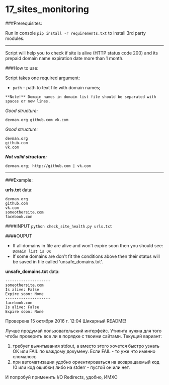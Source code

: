# 17_sites_monitoring

###Prerequisites:

Run in console `pip install -r requirements.txt` to install 3rd party modules.

---

Script will help you to check if site is alive (HTTP status code 200) 
and its prepaid domain name expiration date more than 1 month.

###How to use:

Script takes one required argument:
- `path` - path to text file with domain names;

```
**Note!** Domain names in domain list file should be separated with spaces or new lines.
```
*Good structure:* 
```
devman.org github.com vk.com
```
*Good structure:*
```
devman.org
github.com
vk.com
```
**_Not valid structure:_**
```
devman.org; http://github.com | vk.com
```

---

###Example:

**urls.txt** data:
```
devman.org
github.com
vk.com
someothersite.com
facebook.con
```
####INPUT
`python check_site_health.py urls.txt`

####OUPUT
- If all domains in file are alive and won't expire soon then you should see:
`Domain list is OK`
- If some domains are don't fit the conditions above then their status will be saved
in file called 'unsafe_domains.txt'.

**unsafe_domains.txt** data:
```
--------------------
someothersite.com
Is alive: False
Expire soon: None
--------------------
facebook.con
Is alive: False
Expire soon: None
```

Проверена
15 октября 2016 г. 12:04
Шикарный README!

Лучше продумай пользовательский интерфейс. Утилита нужна для того чтобы проверить все ли в порядке с твоими сайтами. Текущий вариант:
1. требует вычитывания stdout, а вместо этого хочется быстро узнать OK или FAIL по каждому докумену. Если FAIL - то уже что именно сломалось
2. при автоматизации удобно ориентироваться на возвращаемый код (0 или код ошибки) либо на stderr - пустой он или нет.

И попробуй применить I/O Redirects, удобно, ИМХО
